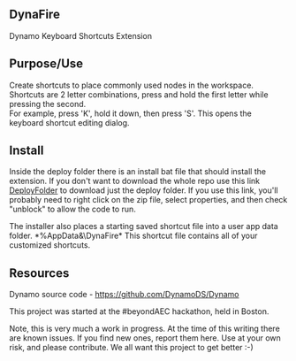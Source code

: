 ## DynaFire
Dynamo Keyboard Shortcuts Extension

## Purpose/Use
Create shortcuts to place commonly used nodes in the workspace.
Shortcuts are 2 letter combinations, press and hold the first letter while pressing the second.  
For example, press 'K', hold it down, then press 'S'.  This opens the keyboard shortcut editing dialog.

## Install
Inside the deploy folder there is an install bat file that should install the extension.  If you don't want to download the whole repo use this link [DeployFolder](https://minhaskamal.github.io/DownGit/#/home?url=https://github.com/wynged/DynaFire/tree/master/deploy) to download just the deploy folder. If you use this link, you'll probably need to right click on the zip file, select properties, and then check "unblock" to allow the code to run.

The installer also places a starting saved shortcut file into a user app data folder.  *%AppData&\DynaFire\*  This shortcut file contains all of your customized shortcuts.

## Resources
Dynamo source code  - https://github.com/DynamoDS/Dynamo 

This project was started at the #beyondAEC hackathon, held in Boston.

Note, this is very much a work in progress.  At the time of this writing there are known issues. If you find new ones, report them here.
Use at your own risk, and please contribute.  We all want this project to get better :-)
